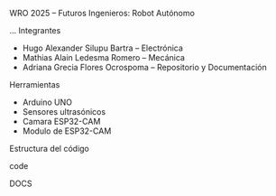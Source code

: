 
WRO 2025 – Futuros Ingenieros: Robot Autónomo

...
Integrantes

- Hugo Alexander Silupu Bartra – Electrónica
- Mathias Alain Ledesma Romero – Mecánica
- Adriana Grecia Flores Ocrospoma – Repositorio y Documentación

Herramientas

- Arduino UNO
- Sensores ultrasónicos
- Camara ESP32-CAM
- Modulo de ESP32-CAM

Estructura del código

code

DOCS

